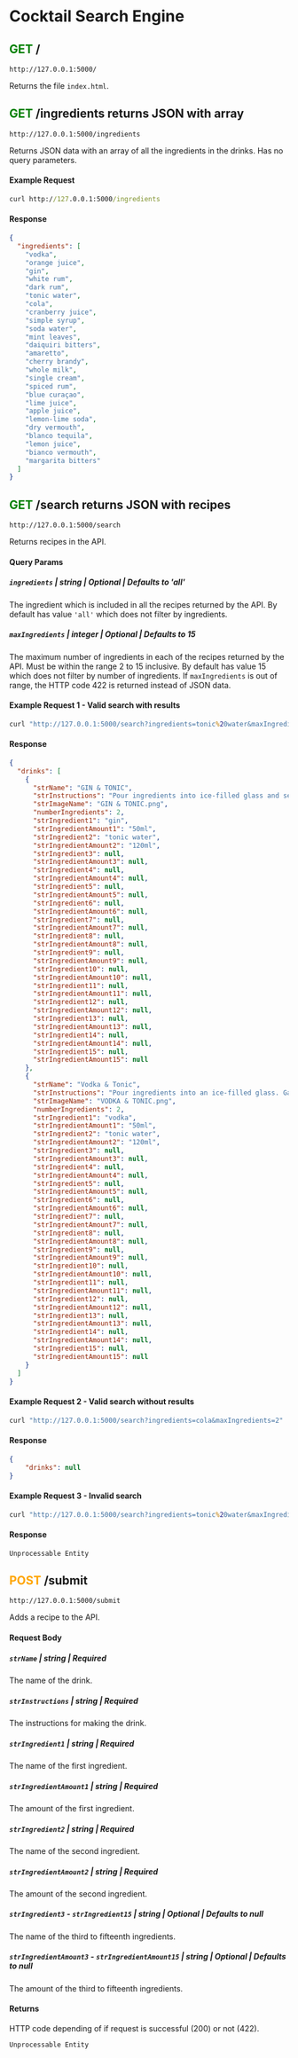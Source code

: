 # Cocktail Search Engine

## <font color="green">GET</font> /
```
http://127.0.0.1:5000/
```
Returns the file `index.html`.

## <font color="green">GET</font> /ingredients returns JSON with array
```
http://127.0.0.1:5000/ingredients
```
Returns JSON data with an array of all the ingredients in the drinks. Has no query parameters.
#### Example Request
```cmd
curl http://127.0.0.1:5000/ingredients
```
#### Response
```JSON
{
  "ingredients": [
    "vodka",
    "orange juice",
    "gin",
    "white rum",
    "dark rum",
    "tonic water",
    "cola",
    "cranberry juice",
    "simple syrup",
    "soda water",
    "mint leaves",
    "daiquiri bitters",
    "amaretto",
    "cherry brandy",
    "whole milk",
    "single cream",
    "spiced rum",
    "blue curaçao",
    "lime juice",
    "apple juice",
    "lemon-lime soda",
    "dry vermouth",
    "blanco tequila",
    "lemon juice",
    "bianco vermouth",
    "margarita bitters"
  ]
}
```

## <font color="green">GET</font> /search returns JSON with recipes
```
http://127.0.0.1:5000/search
```
Returns recipes in the API.
#### Query Params
##### `ingredients` | string | Optional | Defaults to 'all'
The ingredient which is included in all the recipes returned by the API. By default has value `'all'` which does not filter by ingredients.

##### `maxIngredients` | integer | Optional | Defaults to 15
The maximum number of ingredients in each of the recipes returned by the API. Must be within the range 2 to 15 inclusive. By default has value 15 which does not filter by number of ingredients. If `maxIngredients` is out of range, the HTTP code 422 is returned instead of JSON data.

#### Example Request 1 - Valid search with results
```cmd
curl "http://127.0.0.1:5000/search?ingredients=tonic%20water&maxIngredients=2"
```
#### Response
```JSON
{
  "drinks": [
    {
      "strName": "GIN & TONIC",
      "strInstructions": "Pour ingredients into ice-filled glass and serve",
      "strImageName": "GIN & TONIC.png",
      "numberIngredients": 2,
      "strIngredient1": "gin",
      "strIngredientAmount1": "50ml",
      "strIngredient2": "tonic water",
      "strIngredientAmount2": "120ml",
      "strIngredient3": null,
      "strIngredientAmount3": null,
      "strIngredient4": null,
      "strIngredientAmount4": null,
      "strIngredient5": null,
      "strIngredientAmount5": null,
      "strIngredient6": null,
      "strIngredientAmount6": null,
      "strIngredient7": null,
      "strIngredientAmount7": null,
      "strIngredient8": null,
      "strIngredientAmount8": null,
      "strIngredient9": null,
      "strIngredientAmount9": null,
      "strIngredient10": null,
      "strIngredientAmount10": null,
      "strIngredient11": null,
      "strIngredientAmount11": null,
      "strIngredient12": null,
      "strIngredientAmount12": null,
      "strIngredient13": null,
      "strIngredientAmount13": null,
      "strIngredient14": null,
      "strIngredientAmount14": null,
      "strIngredient15": null,
      "strIngredientAmount15": null
    },
    {
      "strName": "Vodka & Tonic",
      "strInstructions": "Pour ingredients into an ice-filled glass. Garnish with a lime wedge and serve",
      "strImageName": "VODKA & TONIC.png",
      "numberIngredients": 2,
      "strIngredient1": "vodka",
      "strIngredientAmount1": "50ml",
      "strIngredient2": "tonic water",
      "strIngredientAmount2": "120ml",
      "strIngredient3": null,
      "strIngredientAmount3": null,
      "strIngredient4": null,
      "strIngredientAmount4": null,
      "strIngredient5": null,
      "strIngredientAmount5": null,
      "strIngredient6": null,
      "strIngredientAmount6": null,
      "strIngredient7": null,
      "strIngredientAmount7": null,
      "strIngredient8": null,
      "strIngredientAmount8": null,
      "strIngredient9": null,
      "strIngredientAmount9": null,
      "strIngredient10": null,
      "strIngredientAmount10": null,
      "strIngredient11": null,
      "strIngredientAmount11": null,
      "strIngredient12": null,
      "strIngredientAmount12": null,
      "strIngredient13": null,
      "strIngredientAmount13": null,
      "strIngredient14": null,
      "strIngredientAmount14": null,
      "strIngredient15": null,
      "strIngredientAmount15": null
    }
  ]
}
```

#### Example Request 2 - Valid search without results
```cmd
curl "http://127.0.0.1:5000/search?ingredients=cola&maxIngredients=2"
```
#### Response
```JSON
{
    "drinks": null
}
```
#### Example Request 3 - Invalid search
```cmd
curl "http://127.0.0.1:5000/search?ingredients=tonic%20water&maxIngredients=1"
```
#### Response
```
Unprocessable Entity
```

## <font color="orange">POST</font> /submit
```
http://127.0.0.1:5000/submit
```
Adds a recipe to the API.
#### Request Body
##### `strName` | string | Required
The name of the drink.
##### `strInstructions` | string | Required
The instructions for making the drink.
##### `strIngredient1` | string | Required
The name of the first ingredient.
##### `strIngredientAmount1` | string | Required
The amount of the first ingredient.
##### `strIngredient2` | string | Required
The name of the second ingredient.
##### `strIngredientAmount2` | string | Required
The amount of the second ingredient.
##### `strIngredient3` - `strIngredient15` | string | Optional | Defaults to null
The name of the third to fifteenth ingredients.
##### `strIngredientAmount3` - `strIngredientAmount15` | string | Optional | Defaults to null
The amount of the third to fifteenth ingredients.
#### Returns
HTTP code depending of if request is successful (200) or not (422).

```
Unprocessable Entity
```
